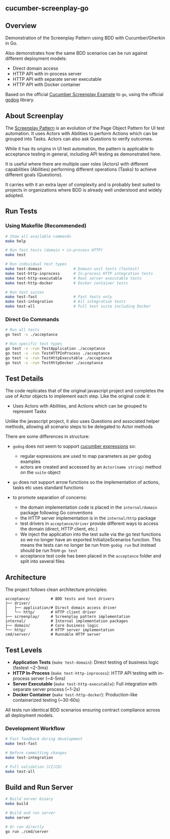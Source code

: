 ## cucumber-screenplay-go

## Overview

Demonstration of the Screenplay Pattern using BDD with Cucumber/Gherkin in Go.

Also demonstrates how the same BDD scenarios can be run against different deployment models:
- Direct domain access
- HTTP API with in-process server
- HTTP API with separate server executable
- HTTP API with Docker container

Based on the official [Cucumber Screenplay Example](https://github.com/cucumber-school/screenplay-example/tree/code) to `go`, using the official [godog](https://github.com/cucumber/godog/) library.

## About Screenplay

The [Screenplay Pattern](https://serenity-js.org/handbook/design/screenplay-pattern/) is an evolution of the Page Object Pattern for UI test automation. It uses Actors with Abilities to perform Actions which can be grouped into Tasks. Actors can also ask Questions to verify outcomes.

While it has its origins in UI test automation, the pattern is applicable to acceptance testing in general, including API testing as demonstrated here.

It is useful where there are multiple user roles (Actors) with different capabilities (Abilities) performing different operations (Tasks) to achieve different goals (Questions).

It carries with it an extra layer of complexity and is probably best suited to projects in organizations where BDD is already well understood and widely adopted.

## Run Tests

### Using Makefile (Recommended)

```sh
# Show all available commands
make help

# Run fast tests (domain + in-process HTTP)
make test

# Run individual test types
make test-domain              # Domain unit tests (fastest)
make test-http-inprocess      # In-process HTTP integration tests
make test-http-executable     # Real server executable tests
make test-http-docker         # Docker container tests

# Run test suites
make test-fast                # Fast tests only
make test-integration         # All integration tests
make test-all                 # Full test suite including Docker
```

### Direct Go Commands

```sh
# Run all tests
go test -v ./acceptance

# Run specific test types
go test -v -run TestApplication ./acceptance
go test -v -run TestHTTPInProcess ./acceptance
go test -v -run TestHttpExecutable ./acceptance
go test -v -run TestHttpDocker ./acceptance
```


## Test Details

The code replicates that of the original javascript project and completes the use of Actor objects to implement each step. Like the original code it:
- Uses Actors with Abilities, and Actions which can be grouped to represent Tasks

Unlike the javascript project, it also uses Questions and associated helper methods, allowing all scenario steps to be delegated to Actor methods

There are some differences in structure:
- `godog` does not seem to support [cucumber expressions](https://github.com/cucumber/cucumber-expressions#readme) so:
   - regular expressions are used to map parameters as per godog examples
   - actors are created and accessed by an `Actor(name string)` method on the `suite` object
- `go` does not support arrow functions so the implementation of actions, tasks etc uses standard functions

- to promote separation of concerns:
   - the domain implementation code is placed in the `internal/domain` package following Go conventions
   - the HTTP server implementation is in the `internal/http` package
   - test drivers in `acceptance/driver` provide different ways to access the domain (direct, HTTP client, etc.)
   - We inject the application into the test suite via the go test functions so we no longer have an exported InitializeScenarios function. This means the tests can no longer be run from `godog run` but instead should be run from `go test`
   - acceptance test code has been placed in the `acceptance` folder and split into several files

## Architecture

The project follows clean architecture principles:

```
acceptance/         # BDD tests and test drivers
├── driver/
│   ├── application/# Direct domain access driver
│   └── http/       # HTTP client driver
├── screenplay/     # Screenplay pattern implementation
internal/           # Internal implementation packages
├── domain/         # Core business logic
└── http/           # HTTP server implementation
cmd/server/         # Runnable HTTP server
```

## Test Levels

- **Application Tests** (`make test-domain`): Direct testing of business logic (fastest ~2-3ms)
- **HTTP In-Process** (`make test-http-inprocess`): HTTP API testing with in-process server (~4-5ms)
- **Server Executable** (`make test-http-executable`): Full integration with separate server process (~1-2s)
- **Docker Container** (`make test-http-docker`): Production-like containerized testing (~30-60s)

All tests run identical BDD scenarios ensuring contract compliance across all deployment models.

### Development Workflow

```sh
# Fast feedback during development
make test-fast

# Before committing changes
make test-integration

# Full validation (CI/CD)
make test-all
```

## Build and Run Server

```sh
# Build server binary
make build

# Build and run server
make server

# Or run directly
go run ./cmd/server
```
